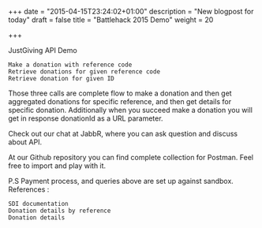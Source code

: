 +++
date = "2015-04-15T23:24:02+01:00"
description = "New blogpost for today"
draft = false
title = "Battlehack 2015 Demo"
weight = 20

+++

 

JustGiving API Demo

    Make a donation with reference code
    Retrieve donations for given reference code
    Retrieve donation for given ID

Those three calls are complete flow to make a donation and then get aggregated donations for specific reference, and then get details for specific donation. Additionally when you succeed make a donation you will get in response donationId as a URL parameter.

Check out our chat at JabbR, where you can ask question and discuss about API.

At our Github repository you can find complete collection for Postman. Feel free to import and play with it.

P.S Payment process, and queries above are set up against sandbox.
References :

    SDI documentation
    Donation details by reference
    Donation details